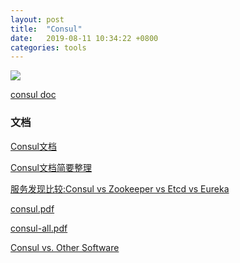 ```yaml
---
layout: post
title:  "Consul"
date:   2019-08-11 10:34:22 +0800
categories: tools
---
```


![](https://www.consul.io/assets/images/consul-arch-420ce04a.png)

[consul doc](https://www.consul.io/docs/internals/architecture.html)

<!-- ### 词汇表

* Agent
* Client
* Server
* Datacenter
* Consensus
* Gossip
* LAN Gossip
* WAN Gossip
* RPC

#### gossip protocal
用于管理成员和广播消息到集群，使用[Serf library](https://www.serf.io/). gossip protocal 基于[SWIM: Scalable Weakly-consistent Infection-style Process Group Membership Protocol](http://www.cs.cornell.edu/info/projects/spinglass/public_pdfs/swim.pdf)
consul使用两种不同的gossip pool. 分别用于LAN和WAN。LAN gossip pool 用于更少的目的。最终gossip池实现了可靠和快速的时间广播。

WAN pool允许服务端跨datacenter的请求

对于用户来说这不是重要的。由consul标记。

lifeguard 增强 

SWIM makes the assumption that the local node is healthy in the sense that soft real-time processing of packets is possible. However, in cases where the local node is experiencing CPU or network exhaustion this assumption can be violated. The result is that the serfHealth check status can occasionally flap, resulting in false monitoring alarms, adding noise to telemetry, and simply causing the overall cluster to waste CPU and network resources diagnosing a failure that may not truly exist.

Lifeguard completely resolves this issue with novel enhancements to SWIM.

For more details about Lifeguard, please see the Making Gossip More Robust with Lifeguard blog post, which provides a high level overview of the HashiCorp Research paper Lifeguard : SWIM-ing with Situational Awareness. The Serf gossip protocol guide also provides some lower-level details about the gossip protocol and Lifeguard.


#### [共识](https://www.consul.io/docs/internals/consensus.html)
[维基百科Consensus](https://zh.wikipedia.org/wiki/%E5%85%B1%E8%AD%98%E6%A9%9F%E5%88%B6)

##### Raft 协议
Raft基于 [Paxos](https://en.wikipedia.org/wiki/Paxos_%28computer_science%29). 


#####  有限状态机
[FSM](https://zh.wikipedia.org/wiki/%E6%9C%89%E9%99%90%E7%8A%B6%E6%80%81%E6%9C%BA)


####  网路诊断 -->

### 文档

[Consul文档](https://blog.csdn.net/y435242634/article/details/78957447)

[Consul文档简要整理](https://www.cnblogs.com/Summer7C/p/7327109.html)

[服务发现比较:Consul vs Zookeeper vs Etcd vs Eureka](https://blog.csdn.net/dengyisheng/article/details/71215234)

[consul.pdf](/assets/consul.pdf)

[consul-all.pdf](/assets/consul-all.pdf)

[ Consul vs. Other Software ](https://www.consul.io/intro/vs/)
